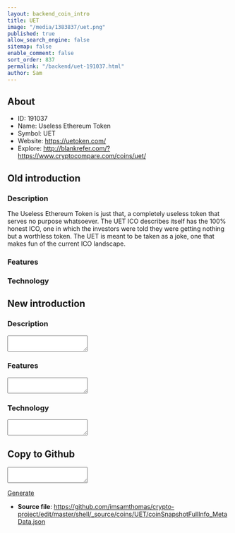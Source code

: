 ```yaml
---
layout: backend_coin_intro
title: UET
image: "/media/1383837/uet.png"
published: true
allow_search_engine: false
sitemap: false
enable_comment: false
sort_order: 837
permalink: "/backend/uet-191037.html"
author: Sam
---
```


## About

- ID: 191037
- Name: Useless Ethereum Token
- Symbol: UET
- Website: https://uetoken.com/
- Explore: http://blankrefer.com/?https://www.cryptocompare.com/coins/uet/


## Old introduction

### Description

<p>The Useless Ethereum Token is just that, a completely useless token that serves no purpose whatsoever. The UET ICO describes itself has the 100% honest ICO, one in which the investors were told they were getting nothing but a worthless token. The UET is meant to be taken as a joke, one that makes fun of the current ICO landscape.</p>

### Features


### Technology




## New introduction


### Description
<textarea id="meta_description" name="description"></textarea>

### Features
<textarea id="meta_features" name="features"></textarea>

### Technology
<textarea id="meta_technology" name="technology"></textarea>


## Copy to Github

<textarea id="coinsnapshotfullinfo_metadata"></textarea>

<a href="#gen" onclick="generateMetaDatJson()">Generate</a>

- **Source file**: <a href="https://github.com/imsamthomas/crypto-project/edit/master/shell/_source/coins/UET/coinSnapshotFullInfo_MetaData.json">https://github.com/imsamthomas/crypto-project/edit/master/shell/_source/coins/UET/coinSnapshotFullInfo_MetaData.json</a>

